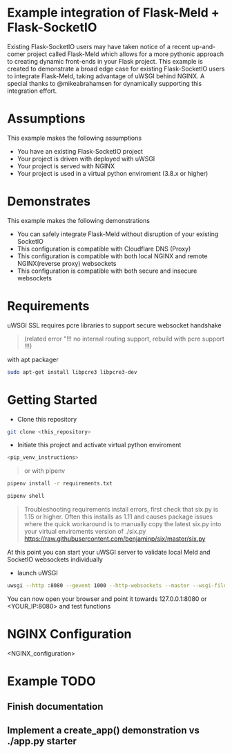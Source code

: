# Example integration of Flask-Meld + Flask-SocketIO

Existing Flask-SocketIO users may have taken notice of a recent up-and-comer project called Flask-Meld which allows for a more pythonic approach to creating dynamic front-ends in your Flask project. This example is created to demonstrate a broad edge case for existing Flask-SocketIO users to integrate Flask-Meld, taking advantage of uWSGI behind NGINX. A special thanks to @mikeabrahamsen for dynamically supporting this integration effort.

# Assumptions

This example makes the following assumptions
* You have an existing Flask-SocketIO project
* Your project is driven with deployed with uWSGI
* Your project is served with NGINX
* Your project is used in a virtual python enviroment (3.8.x or higher)

# Demonstrates

This example makes the following demonstrations
* You can safely integrate Flask-Meld without disruption of your existing SocketIO
* This configuration is compatible with Cloudflare DNS (Proxy)
* This configuration is compatible with both local NGINX and remote NGINX(reverse proxy) websockets
* This configuration is compatible with both secure and insecure websockets

# Requirements
uWSGI SSL requires pcre libraries to support secure websocket handshake 
> (related error "!!! no internal routing support, rebuild with pcre support !!!)

with apt packager
```bash
sudo apt-get install libpcre3 libpcre3-dev
```

# Getting Started

* Clone this repository

```bash
git clone <this_repository>
```

* Initiate this project and activate virtual python enviroment
```bash
<pip_venv_instructions>
```
> or with pipenv
```bash
pipenv install -r requirements.txt

pipenv shell
```

> Troubleshooting requirements install errors, first check that six.py is 1.15 or higher. Often this installs as 1.11 and causes package issues where the quick workaround is to manually copy the latest six.py into your virtual enviroments version of ./six.py
> https://raw.githubusercontent.com/benjaminp/six/master/six.py

At this point you can start your uWSGI server to validate local Meld and SocketIO websockets individually
* launch uWSGI
```bash
uwsgi --http :8080 --gevent 1000 --http-websockets --master --wsgi-file wsgi.py --callable app
```

You can now open your browser and point it towards 127.0.0.1:8080 or <YOUR_IP:8080> and test functions


# NGINX Configuration
<NGINX_configuration>


# Example TODO

## Finish documentation
## Implement a create_app() demonstration vs ./app.py starter